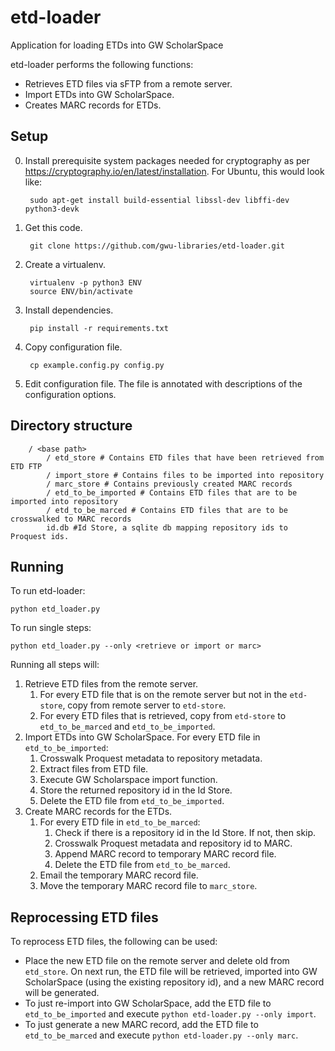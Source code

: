 # etd-loader
Application for loading ETDs into GW ScholarSpace

etd-loader performs the following functions:
* Retrieves ETD files via sFTP from a remote server.
* Import ETDs into GW ScholarSpace.
* Creates MARC records for ETDs.

## Setup
0. Install prerequisite system packages needed for cryptography as per https://cryptography.io/en/latest/installation.  For Ubuntu, this would look like:

        sudo apt-get install build-essential libssl-dev libffi-dev python3-devk

1. Get this code.

        git clone https://github.com/gwu-libraries/etd-loader.git

2. Create a virtualenv.

        virtualenv -p python3 ENV
        source ENV/bin/activate
    
3. Install dependencies.

        pip install -r requirements.txt
    
4. Copy configuration file.

        cp example.config.py config.py
    
5. Edit configuration file. The file is annotated with descriptions of the configuration options.

## Directory structure

        / <base path>
            / etd_store # Contains ETD files that have been retrieved from ETD FTP
            / import_store # Contains files to be imported into repository
            / marc_store # Contains previously created MARC records
            / etd_to_be_imported # Contains ETD files that are to be imported into repository
            / etd_to_be_marced # Contains ETD files that are to be crosswalked to MARC records
            id.db #Id Store, a sqlite db mapping repository ids to Proquest ids.

## Running
To run etd-loader:

    python etd_loader.py
    
To run single steps:

    python etd_loader.py --only <retrieve or import or marc>
    
Running all steps will:
1. Retrieve ETD files from the remote server.
    1. For every ETD file that is on the remote server but not in the `etd-store`, copy from remote server to `etd-store`.
    2. For every ETD files that is retrieved, copy from `etd-store` to `etd_to_be_marced` and `etd_to_be_imported`.
2. Import ETDs into GW ScholarSpace. For every ETD file in `etd_to_be_imported`:
    1. Crosswalk Proquest metadata to repository metadata.
    2. Extract files from ETD file.
    3. Execute GW Scholarspace import function.
    4. Store the returned repository id in the Id Store.
    5. Delete the ETD file from `etd_to_be_imported`.
3. Create MARC records for the ETDs.
    1. For every ETD file in `etd_to_be_marced`:
        1. Check if there is a repository id in the Id Store. If not, then skip.
        2. Crosswalk Proquest metadata and repository id to MARC.
        3. Append MARC record to temporary MARC record file.
        4. Delete the ETD file from `etd_to_be_marced`.
    2. Email the temporary MARC record file.
    3. Move the temporary MARC record file to `marc_store`.
    
## Reprocessing ETD files
To reprocess ETD files, the following can be used:
* Place the new ETD file on the remote server and delete old from `etd_store`. On next run, the ETD file will be
  retrieved, imported into GW ScholarSpace (using the existing repository id), and a new MARC record will be generated.
* To just re-import into GW ScholarSpace, add the ETD file to `etd_to_be_imported` and execute `python etd-loader.py --only import`.
* To just generate a new MARC record, add the ETD file to `etd_to_be_marced` and execute `python etd-loader.py --only marc`.

    

